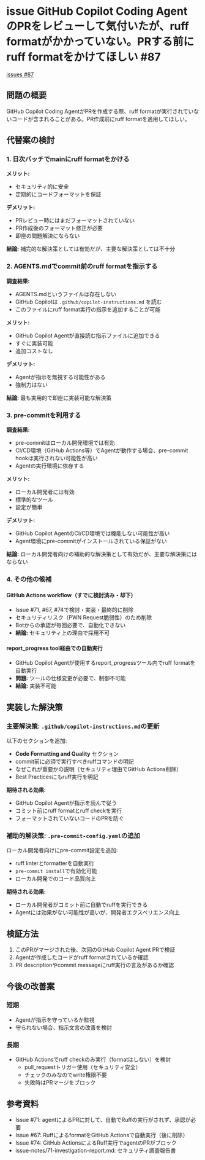 # issue GitHub Copilot Coding Agent のPRをレビューして気付いたが、ruff formatがかかっていない。PRする前にruff formatをかけてほしい #87
[issues #87](https://github.com/cat2151/cat-file-watcher/issues/87)

## 問題の概要
GitHub Copilot Coding AgentがPRを作成する際、ruff formatが実行されていないコードが含まれることがある。PR作成前にruff formatを適用してほしい。

## 代替案の検討

### 1. 日次バッチでmainにruff formatをかける
**メリット:**
- セキュリティ的に安全
- 定期的にコードフォーマットを保証

**デメリット:**
- PRレビュー時にはまだフォーマットされていない
- PR作成後のフォーマット修正が必要
- 即座の問題解決にならない

**結論:** 補完的な解決策としては有効だが、主要な解決策としては不十分

### 2. AGENTS.mdでcommit前のruff formatを指示する
**調査結果:**
- AGENTS.mdというファイルは存在しない
- GitHub Copilotは `.github/copilot-instructions.md` を読む
- このファイルにruff format実行の指示を追加することが可能

**メリット:**
- GitHub Copilot Agentが直接読む指示ファイルに追加できる
- すぐに実装可能
- 追加コストなし

**デメリット:**
- Agentが指示を無視する可能性がある
- 強制力はない

**結論:** 最も実用的で即座に実装可能な解決策

### 3. pre-commitを利用する
**調査結果:**
- pre-commitはローカル開発環境では有効
- CI/CD環境（GitHub Actions等）でAgentが動作する場合、pre-commit hookは実行されない可能性が高い
- Agentの実行環境に依存する

**メリット:**
- ローカル開発者には有効
- 標準的なツール
- 設定が簡単

**デメリット:**
- GitHub Copilot AgentのCI/CD環境では機能しない可能性が高い
- Agent環境にpre-commitがインストールされている保証がない

**結論:** ローカル開発者向けの補助的な解決策として有効だが、主要な解決策にはならない

### 4. その他の候補

#### GitHub Actions workflow（すでに検討済み・却下）
- Issue #71, #67, #74で検討・実装・最終的に削除
- セキュリティリスク（PWN Request脆弱性）のため削除
- Botからの承認が毎回必要で、自動化できない
- **結論:** セキュリティ上の理由で採用不可

#### report_progress tool経由での自動実行
- GitHub Copilot Agentが使用するreport_progressツール内でruff formatを自動実行
- **問題:** ツールの仕様変更が必要で、制御不可能
- **結論:** 実装不可能

## 実装した解決策

### 主要解決策: `.github/copilot-instructions.md`の更新

以下のセクションを追加:
- **Code Formatting and Quality** セクション
- commit前に必須で実行すべきruffコマンドの明記
- なぜこれが重要かの説明（セキュリティ理由でGitHub Actions削除）
- Best Practicesにもruff実行を明記

**期待される効果:**
- GitHub Copilot Agentが指示を読んで従う
- コミット前にruff formatとruff checkを実行
- フォーマットされていないコードのPRを防ぐ

### 補助的解決策: `.pre-commit-config.yaml`の追加

ローカル開発者向けにpre-commit設定を追加:
- ruff linterとformatterを自動実行
- `pre-commit install`で有効化可能
- ローカル開発でのコード品質向上

**期待される効果:**
- ローカル開発者がコミット前に自動でruffを実行できる
- Agentには効果がない可能性が高いが、開発者エクスペリエンス向上

## 検証方法

1. このPRがマージされた後、次回のGitHub Copilot Agent PRで検証
2. Agentが作成したコードがruff formatされているか確認
3. PR descriptionやcommit messageにruff実行の言及があるか確認

## 今後の改善案

### 短期
- Agentが指示を守っているか監視
- 守られない場合、指示文言の改善を検討

### 長期
- GitHub Actionsでruff checkのみ実行（formatはしない）を検討
  - pull_requestトリガー使用（セキュリティ安全）
  - チェックのみなのでwrite権限不要
  - 失敗時はPRマージをブロック

## 参考資料
- Issue #71: agentによるPRに対して、自動でRuffの実行がされず、承認が必要
- Issue #67: RuffによるformatをGitHub Actionsで自動実行（後に削除）
- Issue #74: GitHub ActionsによるRuff実行でagentのPRがブロック
- issue-notes/71-investigation-report.md: セキュリティ調査報告書
